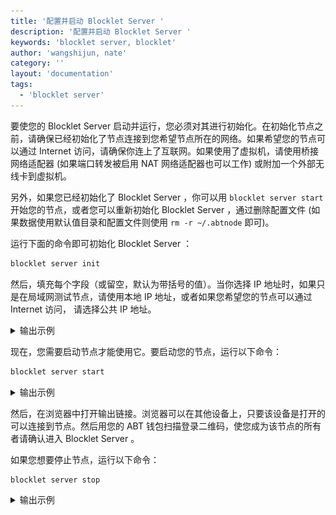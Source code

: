 ```yaml
---
title: '配置并启动 Blocklet Server '
description: '配置并启动 Blocklet Server '
keywords: 'blocklet server, blocklet'
author: 'wangshijun, nate'
category: ''
layout: 'documentation'
tags:
  - 'blocklet server'
---
```


要使您的 Blocklet Server 启动并运行，您必须对其进行初始化。在初始化节点之前，请确保已经初始化了节点连接到您希望节点所在的网络。如果希望您的节点可以通过 Internet 访问，请确保你连上了互联网。如果使用了虚拟机，请使用桥接网络适配器 (如果端口转发被启用 NAT 网络适配器也可以工作) 或附加一个外部无线卡到虚拟机。

另外，如果您已经初始化了 Blocklet Server ，你可以用 `blocklet server start` 开始您的节点，或者您可以重新初始化 Blocklet Server ，通过删除配置文件 (如果数据使用默认值目录和配置文件则使用 `rm -r ~/.abtnode` 即可)。

运行下面的命令即可初始化 Blocklet Server ：

```bash
blocklet server init
```

然后，填充每个字段（或留空，默认为带括号的值）。当你选择 IP 地址时，如果只是在局域网测试节点，请使用本地 IP 地址，或者如果您希望您的节点可以通过 Internet 访问， 请选择公共 IP 地址。

<details>
<summary>输出示例</summary>

![Initialize Blocklet Server](./images/initialize_abtnode.gif)

</details>

现在，您需要启动节点才能使用它。要启动您的节点，运行以下命令：

```bash
blocklet server start
```

<details>
<summary>输出示例</summary>

<!-- ![Start Blocklet Server](./images/start_abtnode.gif) -->

</details>

然后，在浏览器中打开输出链接。浏览器可以在其他设备上，只要该设备是打开的可以连接到节点。然后用您的 ABT 钱包扫描登录二维码，使您成为该节点的所有者请确认进入 Blocklet Server 。

如果您想要停止节点，运行以下命令：

```bash
blocklet server stop
```

<details>
<summary>输出示例</summary>

<!-- ![Stop Blocklet Server](./images/stop_abtnode.gif) -->

</details>
